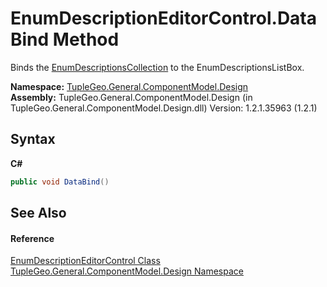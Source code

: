 # EnumDescriptionEditorControl.DataBind Method 
 

Binds the <a href="P_TupleGeo_General_ComponentModel_Design_EnumDescriptionEditorControl_EnumDescriptionsCollection">EnumDescriptionsCollection</a> to the EnumDescriptionsListBox.

**Namespace:**&nbsp;<a href="N_TupleGeo_General_ComponentModel_Design">TupleGeo.General.ComponentModel.Design</a><br />**Assembly:**&nbsp;TupleGeo.General.ComponentModel.Design (in TupleGeo.General.ComponentModel.Design.dll) Version: 1.2.1.35963 (1.2.1)

## Syntax

**C#**<br />
``` C#
public void DataBind()
```


## See Also


#### Reference
<a href="T_TupleGeo_General_ComponentModel_Design_EnumDescriptionEditorControl">EnumDescriptionEditorControl Class</a><br /><a href="N_TupleGeo_General_ComponentModel_Design">TupleGeo.General.ComponentModel.Design Namespace</a><br />